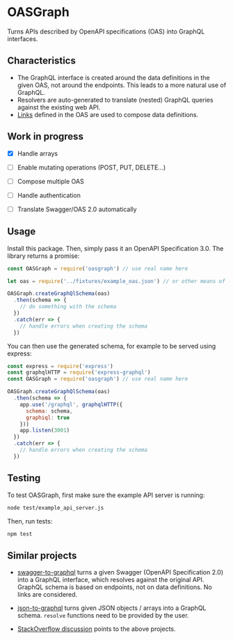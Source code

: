 # OASGraph

Turns APIs described by OpenAPI specifications (OAS) into GraphQL interfaces.


## Characteristics

* The GraphQL interface is created around the data definitions in the given OAS, not around the endpoints. This leads to a more natural use of GraphQL.
* Resolvers are auto-generated to translate (nested) GraphQL queries against the existing web API.
* [Links](https://github.com/OAI/OpenAPI-Specification/blob/OpenAPI.next/versions/3.0.md#linksObject) defined in the OAS are used to compose data definitions.


## Work in progress

- [x] Handle arrays
- [ ] Enable mutating operations (POST, PUT, DELETE...)
- [ ] Compose multiple OAS
- [ ] Handle authentication
- [ ] Translate Swagger/OAS 2.0 automatically


## Usage
Install this package. Then, simply pass it an OpenAPI Specification 3.0. The library returns a promise:

```javascript
const OASGraph = require('oasgraph') // use real name here

let oas = require('../fixtures/example_oas.json') // or other means of obtaining the OAS

OASGraph.createGraphQlSchema(oas)
  .then(schema => {
    // do something with the schema
  })
  .catch(err => {
    // handle errors when creating the schema
  })
```

You can then use the generated schema, for example to be served using express:

```javascript
const express = require('express')
const graphqlHTTP = require('express-graphql')
const OASGraph = require('oasgraph') // use real name here

OASGraph.createGraphQlSchema(oas)
  .then(schema => {
    app.use('/graphql', graphqlHTTP({
      schema: schema,
      graphiql: true
    }))
    app.listen(3001)
  })
  .catch(err => {
    // handle errors when creating the schema
  })
```


## Testing
To test OASGraph, first make sure the example API server is running:

```bash
node test/example_api_server.js
```

Then, run tests:

```bash
npm test
```


## Similar projects

* [swagger-to-graphql](https://github.com/yarax/swagger-to-graphql) turns a given Swagger (OpenAPI Specification 2.0) into a GraphQL interface, which resolves against the original API. GraphQL schema is based on endpoints, not on data definitions. No links are considered.

* [json-to-graphql](https://github.com/aweary/json-to-graphql) turns given JSON objects / arrays into a GraphQL schema. `resolve` functions need to be provided by the user.

* [StackOverflow discussion](https://stackoverflow.com/questions/38339442/json-schema-to-graphql-schema-converters) points to the above projects.
